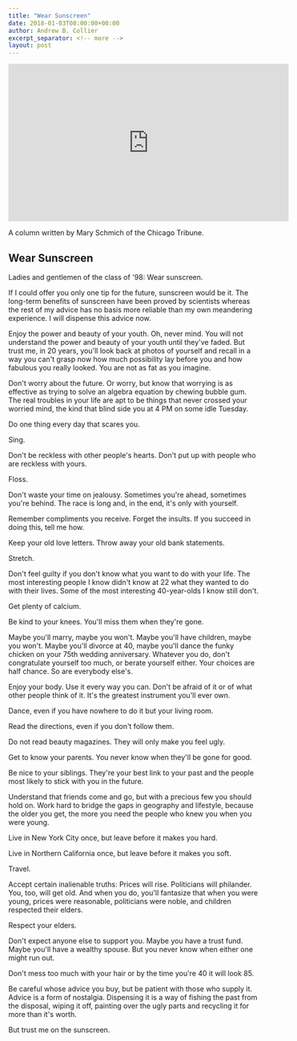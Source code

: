 ```yaml
---
title: "Wear Sunscreen"
date: 2018-01-03T08:00:00+00:00
author: Andrew B. Collier
excerpt_separator: <!-- more -->
layout: post
---
```


<iframe width="560" height="315" src="https://www.youtube.com/embed/sTJ7AzBIJoI?rel=0" frameborder="0" gesture="media" allow="encrypted-media" allowfullscreen></iframe>

A column written by Mary Schmich of the Chicago Tribune.

## Wear Sunscreen

Ladies and gentlemen of the class of '98: Wear sunscreen. 

If I could offer you only one tip for the future, sunscreen would be it. The long-term benefits of sunscreen have been proved by scientists whereas the rest of my advice has no basis more reliable than my own meandering experience. I will dispense this advice now. 

Enjoy the power and beauty of your youth. Oh, never mind. You will not understand the power and beauty of your youth until they've faded. But trust me, in 20 years, you'll look back at photos of yourself and recall in a way you can't grasp now how much possibility lay before you and how fabulous you really looked. You are not as fat as you imagine. 

Don't worry about the future. Or worry, but know that worrying is as effective as trying to solve an algebra equation by chewing bubble gum. The real troubles in your life are apt to be things that never crossed your worried mind, the kind that blind side you at 4 PM on some idle Tuesday. 

Do one thing every day that scares you. 

Sing. 

Don't be reckless with other people's hearts. Don't put up with people who are reckless with yours. 

Floss. 

Don't waste your time on jealousy. Sometimes you're ahead, sometimes you're behind. The race is long and, in the end, it's only with yourself. 

Remember compliments you receive. Forget the insults. If you succeed in doing this, tell me how. 

Keep your old love letters. Throw away your old bank statements. 

Stretch. 

Don't feel guilty if you don't know what you want to do with your life. The most interesting people I know didn't know at 22 what they wanted to do with their lives. Some of the most interesting 40-year-olds I know still don't. 

Get plenty of calcium. 

Be kind to your knees. You'll miss them when they're gone. 

Maybe you'll marry, maybe you won't. Maybe you'll have children, maybe you won't. Maybe you'll divorce at 40, maybe you'll dance the funky chicken on your 75th wedding anniversary. Whatever you do, don't congratulate yourself too much, or berate yourself either. Your choices are half chance. So are everybody else's. 

Enjoy your body. Use it every way you can. Don't be afraid of it or of what other people think of it. It's the greatest instrument you'll ever own. 

Dance, even if you have nowhere to do it but your living room. 

Read the directions, even if you don't follow them. 

Do not read beauty magazines. They will only make you feel ugly. 

Get to know your parents. You never know when they'll be gone for good. 

Be nice to your siblings. They're your best link to your past and the people most likely to stick with you in the future. 

Understand that friends come and go, but with a precious few you should hold on. Work hard to bridge the gaps in geography and lifestyle, because the older you get, the more you need the people who knew you when you were young. 

Live in New York City once, but leave before it makes you hard. 

Live in Northern California once, but leave before it makes you soft. 

Travel. 

Accept certain inalienable truths: Prices will rise. Politicians will philander. You, too, will get old. And when you do, you'll fantasize that when you were young, prices were reasonable, politicians were noble, and children respected their elders. 

Respect your elders. 

Don't expect anyone else to support you. Maybe you have a trust fund. Maybe you'll have a wealthy spouse. But you never know when either one might run out. 

Don't mess too much with your hair or by the time you're 40 it will look 85. 

Be careful whose advice you buy, but be patient with those who supply it. Advice is a form of nostalgia. Dispensing it is a way of fishing the past from the disposal, wiping it off, painting over the ugly parts and recycling it for more than it's worth. 

But trust me on the sunscreen.